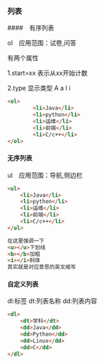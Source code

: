 ### 列表

####　有序列表　

ol　应用范围：试卷,问答

有两个属性

1.start=xx 表示从xx开始计数

2.type 显示类型 A a I i

```html
<ol>
        <li>Java</li>
        <li>python</li>
        <li>运维</li>
        <li>前端</li>
        <li>C/c++</li>
</ol>
```

#### 无序列表　

ul　应用范围：导航,侧边栏

```html
<ul>
    <li>Java</li>
    <li>python</li>
    <li>运维</li>
    <li>前端</li>
    <li>C/c++</li>
</ul>

在这里强调一下
<u></u>下划线
<b></b>加粗
<i></i>斜体
其实就是对应意思的英文缩写
```
#### 自定义列表

dl:标签
dt:列表名称
dd:列表内容

```html
<dl>
    <dt>学科</dt>
    <dd>Java</dd>
    <dd>Python</dd>
    <dd>Linux</dd>
    <dd>C</dd>
</dl>
```